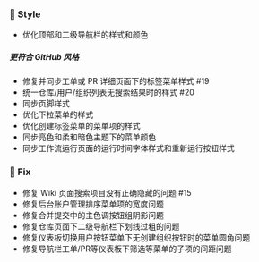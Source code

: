 ### 🌈 Style

- 优化顶部和二级导航栏的样式和颜色

##### 更符合 GitHub 风格

- 修复并同步工单或 PR 详细页面下的标签菜单样式 #19
- 统一仓库/用户/组织列表无搜索结果时的样式 #20
- 同步页脚样式
- 优化下拉菜单的样式
- 优化创建标签菜单的菜单项的样式
- 同步亮色和柔和暗色主题下的菜单颜色
- 同步工作流运行页面的运行时间字体样式和重新运行按钮样式

### 🐞 Fix

- 修复 Wiki 页面搜索项目没有正确隐藏的问题 #15
- 修复后台账户管理排序菜单项的宽度问题
- 修复合并提交中的主色调按钮组阴影问题
- 修复仓库页面下二级导航栏下划线过粗的问题
- 修复仪表板切换用户按钮菜单下无创建组织按钮时的菜单圆角问题
- 修复导航栏工单/PR等仪表板下筛选等菜单的子项的间距问题
